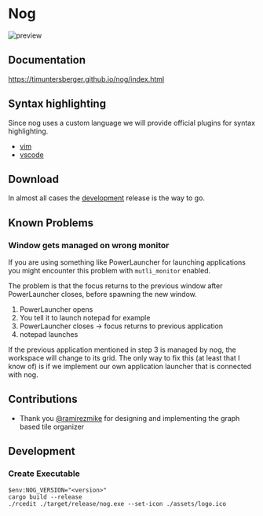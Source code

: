 # Nog

![preview](https://user-images.githubusercontent.com/32014449/107612664-0490ac00-6c47-11eb-9620-e754aa38b5b0.png)

## Documentation

https://timuntersberger.github.io/nog/index.html

## Syntax highlighting

Since nog uses a custom language we will provide official plugins for syntax highlighting.

* [vim](https://github.com/TimUntersberger/nog.vim)
* [vscode](https://marketplace.visualstudio.com/items?itemName=TimUntersberger.nogscript-language-support)

## Download

In almost all cases the [development](https://github.com/TimUntersberger/nog/releases/tag/development-release) release is the way to go.

## Known Problems

### Window gets managed on wrong monitor

If you are using something like PowerLauncher for launching applications you might encounter this problem with `mutli_monitor` enabled.

The problem is that the focus returns to the previous window after PowerLauncher closes, before spawning the new window.

1. PowerLauncher opens
2. You tell it to launch notepad for example
3. PowerLauncher closes -> focus returns to previous application
4. notepad launches

If the previous application mentioned in step 3 is managed by nog, the workspace will change to its grid. The only way to fix this (at least that I know of) is if we implement our own application launcher that is connected with nog. 

## Contributions

* Thank you [@ramirezmike](https://github.com/ramirezmike) for designing and implementing the graph based tile organizer

## Development

### Create Executable

```
$env:NOG_VERSION="<version>"
cargo build --release
./rcedit ./target/release/nog.exe --set-icon ./assets/logo.ico
```
